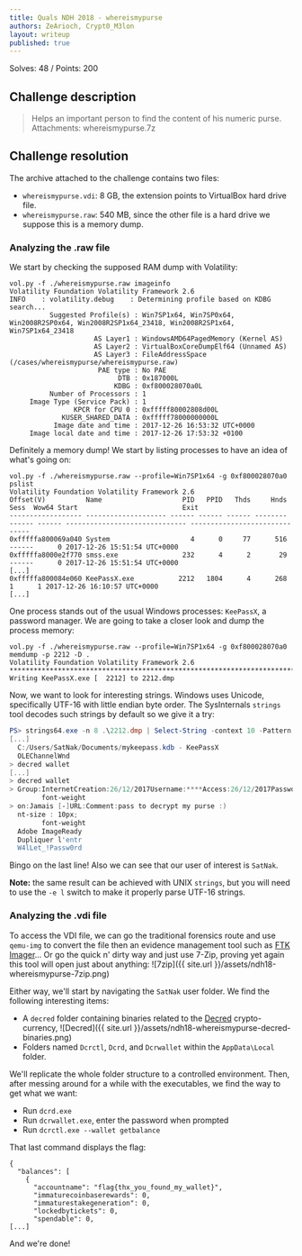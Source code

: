 ```yaml
---
title: Quals NDH 2018 - whereismypurse
authors: ZeArioch, Crypt0_M3lon
layout: writeup
published: true
---
```

Solves: 48 / Points: 200
## Challenge description
> Helps an important person to find the content of his numeric purse.
Attachments: whereismypurse.7z
## Challenge resolution
The archive attached to the challenge contains two files:
* `whereismypurse.vdi`: 8 GB, the extension points to VirtualBox hard drive file.
* `whereismypurse.raw`: 540 MB, since the other file is a hard drive we suppose this is a memory dump.

### Analyzing the .raw file
We start by checking the supposed RAM dump with Volatility:

```shell
vol.py -f ./whereismypurse.raw imageinfo
Volatility Foundation Volatility Framework 2.6
INFO    : volatility.debug    : Determining profile based on KDBG search...
          Suggested Profile(s) : Win7SP1x64, Win7SP0x64, Win2008R2SP0x64, Win2008R2SP1x64_23418, Win2008R2SP1x64, Win7SP1x64_23418
                     AS Layer1 : WindowsAMD64PagedMemory (Kernel AS)
                     AS Layer2 : VirtualBoxCoreDumpElf64 (Unnamed AS)
                     AS Layer3 : FileAddressSpace (/cases/whereismypurse/whereismypurse.raw)
                      PAE type : No PAE
                           DTB : 0x187000L
                          KDBG : 0xf800028070a0L
          Number of Processors : 1
     Image Type (Service Pack) : 1
                KPCR for CPU 0 : 0xfffff80002808d00L
             KUSER_SHARED_DATA : 0xfffff78000000000L
           Image date and time : 2017-12-26 16:53:32 UTC+0000
     Image local date and time : 2017-12-26 17:53:32 +0100
```

Definitely a memory dump! We start by listing processes to have an idea of what's going on:

```shell
vol.py -f ./whereismypurse.raw --profile=Win7SP1x64 -g 0xf800028070a0 pslist
Volatility Foundation Volatility Framework 2.6
Offset(V)          Name                    PID   PPID   Thds     Hnds   Sess  Wow64 Start                          Exit                          
------------------ -------------------- ------ ------ ------ -------- ------ ------ ------------------------------ ------------------------------
0xfffffa800069a040 System                    4      0     77      516 ------      0 2017-12-26 15:51:54 UTC+0000                                 
0xfffffa8000e2f770 smss.exe                232      4      2       29 ------      0 2017-12-26 15:51:54 UTC+0000                                 
[...]
0xfffffa800084e060 KeePassX.exe           2212   1804      4      268      1      1 2017-12-26 16:10:57 UTC+0000                                 
[...]
```

One process stands out of the usual Windows processes: `KeePassX`, a password manager. We are going to take a closer look and dump the process memory:

```shell
vol.py -f ./whereismypurse.raw --profile=Win7SP1x64 -g 0xf800028070a0 memdump -p 2212 -D .
Volatility Foundation Volatility Framework 2.6
************************************************************************
Writing KeePassX.exe [  2212] to 2212.dmp
```

Now, we want to look for interesting strings. Windows uses Unicode, specifically UTF-16 with little endian byte order. The SysInternals `strings` tool decodes such strings by default so we give it a try:

```PowerShell
PS> strings64.exe -n 8 .\2212.dmp | Select-String -context 10 -Pattern "(wallet|purse)"
[...]
  C:/Users/SatNak/Documents/mykeepass.kdb - KeePassX
  OLEChannelWnd
> decred wallet
[...]
> decred wallet
> Group:InternetCreation:26/12/2017Username:****Access:26/12/2017Password:****Modification:26/12/2017Attachment:Expiration:Jamais [-]URL:decred walletComment:pass to decrypt my purse
        font-weight
> on:Jamais [-]URL:Comment:pass to decrypt my purse :)
  nt-size : 10px;
        font-weight
  Adobe ImageReady
  Dupliquer l'entr
  W4lLet_!Passw0rd
```

Bingo on the last line! Also we can see that our user of interest is `SatNak`.

**Note:** the same result can be achieved with UNIX `strings`, but you will need to use the `-e l` switch to make it properly parse UTF-16 strings.

### Analyzing the .vdi file
To access the VDI file, we can go the traditional forensics route and use `qemu-img` to convert the file then an evidence management tool such as [FTK Imager](https://accessdata.com/product-download/ftk-imager-version-4.2.0)... Or go the quick n' dirty way and just use 7-Zip, proving yet again this tool will open just about anything:
![7zip]({{ site.url }}/assets/ndh18-whereismypurse-7zip.png)

Either way, we'll start by navigating the `SatNak` user folder. We find the following interesting items:
* A `decred` folder containing binaries related to the [Decred](https://www.decred.org/) crypto-currency,
![Decred]({{ site.url }}/assets/ndh18-whereismypurse-decred-binaries.png)
* Folders named `Dcrctl`, `Dcrd`, and `Dcrwallet` within the `AppData\Local` folder. 

We'll replicate the whole folder structure to a controlled environment. Then, after messing around for a while with the executables, we find the way to get what we want:
* Run `dcrd.exe`
* Run `dcrwallet.exe`, enter the password when prompted
* Run `dcrctl.exe --wallet getbalance`

That last command displays the flag:
```
{
  "balances": [
    {
      "accountname": "flag{thx_you_found_my_wallet}",
      "immaturecoinbaserewards": 0,
      "immaturestakegeneration": 0,
      "lockedbytickets": 0,
      "spendable": 0,
[...]
 ```

 And we're done!
